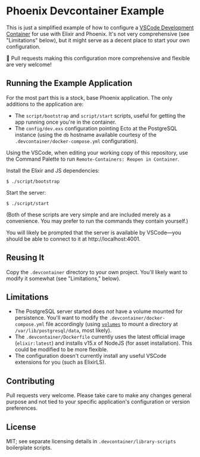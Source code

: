 # Phoenix Devcontainer Example

This is just a simplified example of how to configure a [VSCode Development Container](https://code.visualstudio.com/docs/remote/containers) for use with Elixir and Phoenix. It's not very comprehensive (see "Limitations" below), but it might serve as a decent place to start your own configuration.

:wave: Pull requests making this configuration more comprehensive and flexible are very welcome!

## Running the Example Application

For the most part this is a stock, base Phoenix application. The only additions to the application are:
- The `script/bootstrap` and `script/start` scripts, useful for getting the app running once you're in the container.
- The `config/dev.exs` configuration pointing Ecto at the PostgreSQL instance (using the `db` hostname available courtesy
  of the `.devcontainer/docker-compose.yml` configuration).

Using the VSCode, when editing your working copy of this repository, use the Command Palette to run `Remote-Containers: Reopen in Container`.

Install the Elixir and JS dependencies:

```shell
$ ./script/bootstrap
```

Start the server:

```shell
$ ./script/start
```

(Both of these scripts are very simple and are included merely as a convenience. You may prefer to run the commands they contain yourself.)

You will likely be prompted that the server is available by VSCode—you should be able to connect to it at http://localhost:4001.

## Reusing It

Copy the `.devcontainer` directory to your own project. You'll likely want to modify it somewhat (see "Limitations," below).

## Limitations

- The PostgreSQL server started does _not_ have a volume mounted for persistence. You'll want to modify the `.devcontainer/docker-compose.yml` file accordingly (using [`volumes`](https://docs.docker.com/compose/compose-file/compose-file-v3/#volumes) to mount a directory at `/var/lib/postgresql/data`, most likely).
- The `.devcontainer/Dockerfile` currently uses the latest official image (`elixir:latest`) and installs v15.x of NodeJS (for asset installation). This could be modified to be more flexible.
- The configuration doesn't currently install any useful VSCode extensions for you (such as ElixirLS).

## Contributing

Pull requests very welcome. Please take care to make any changes general purpose and not tied
to your specific application's configuration or version preferences.

## License

MIT; see separate licensing details in `.devcontainer/library-scripts` boilerplate scripts.

